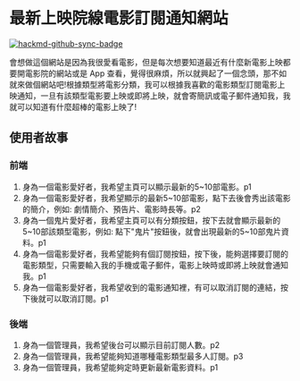 # 最新上映院線電影訂閱通知網站

[![hackmd-github-sync-badge](https://hackmd.io/utQQsBerRj-ss5TVq3jWaA/badge)](https://hackmd.io/utQQsBerRj-ss5TVq3jWaA)

會想做這個網站是因為我很愛看電影，但是每次想要知道最近有什麼新電影上映都要開電影院的網站或是 App 查看，覺得很麻煩，所以就興起了一個念頭，那不如就來做個網站吧!根據類型將電影分類，我可以根據我喜歡的電影類型訂閱電影上映通知，一旦有該類型電影要上映或即將上映，就會寄簡訊或電子郵件通知我，我就可以知道有什麼超棒的電影上映了!
## 使用者故事
### 前端
1. 身為一個電影愛好者，我希望主頁可以顯示最新的5~10部電影。p1
2. 身為一個電影愛好者，我希望顯示的最新5~10部電影，點下去後會秀出該電影的簡介，例如: 劇情簡介、預告片、電影時長等。p2
3. 身為一個鬼片愛好者，我希望主頁可以有分類按鈕，按下去就會顯示最新的5~10部該類型電影，例如: 點下"鬼片"按鈕後，就會出現最新的5~10部鬼片資料。p1
4. 身為一個電影愛好者，我希望能夠有個訂閱按鈕，按下後，能夠選擇要訂閱的電影類型，只需要輸入我的手機或電子郵件，電影上映時或即將上映就會通知我。p1
5. 身為一個電影愛好者，我希望收到的電影通知裡，有可以取消訂閱的連結，按下後就可以取消訂閱。p1

### 後端
1. 身為一個管理員，我希望後台可以顯示目前訂閱人數。p2
2. 身為一個管理員，我希望能夠知道哪種電影類型最多人訂閱。p3
3. 身為一個管理員，我希望能夠定時更新最新電影資料。p1
